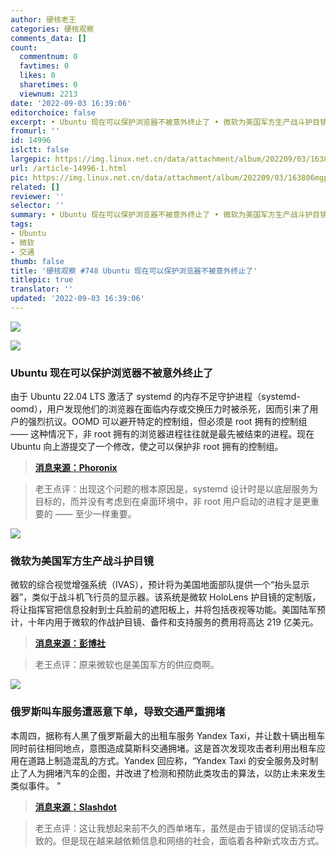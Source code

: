 ```yaml
---
author: 硬核老王
categories: 硬核观察
comments_data: []
count:
  commentnum: 0
  favtimes: 0
  likes: 0
  sharetimes: 0
  viewnum: 2213
date: '2022-09-03 16:39:06'
editorchoice: false
excerpt: • Ubuntu 现在可以保护浏览器不被意外终止了 • 微软为美国军方生产战斗护目镜 • 俄罗斯叫车服务遭恶意下单，导致交通严重拥堵
fromurl: ''
id: 14996
islctt: false
largepic: https://img.linux.net.cn/data/attachment/album/202209/03/163806mgp68og448486z2g.jpg
url: /article-14996-1.html
pic: https://img.linux.net.cn/data/attachment/album/202209/03/163806mgp68og448486z2g.jpg.thumb.jpg
related: []
reviewer: ''
selector: ''
summary: • Ubuntu 现在可以保护浏览器不被意外终止了 • 微软为美国军方生产战斗护目镜 • 俄罗斯叫车服务遭恶意下单，导致交通严重拥堵
tags:
- Ubuntu
- 微软
- 交通
thumb: false
title: '硬核观察 #748 Ubuntu 现在可以保护浏览器不被意外终止了'
titlepic: true
translator: ''
updated: '2022-09-03 16:39:06'
---
```


![](/data/attachment/album/202209/03/163806mgp68og448486z2g.jpg)


![](/data/attachment/album/202209/03/163818cxv8phppop3fch2g.jpg)


### Ubuntu 现在可以保护浏览器不被意外终止了


由于 Ubuntu 22.04 LTS 激活了 systemd 的内存不足守护进程（systemd-oomd），用户发现他们的浏览器在面临内存或交换压力时被杀死，因而引来了用户的强烈抗议。OOMD 可以避开特定的控制组，但必须是 root 拥有的控制组 —— 这种情况下，非 root 拥有的浏览器进程往往就是最先被结束的进程。现在 Ubuntu 向上游提交了一个修改，使之可以保护非 root 拥有的控制组。



> 
> **[消息来源：Phoronix](https://www.phoronix.com/news/OOMD-Preference-All-Cgroups)**
> 
> 
> 



> 
> 老王点评：出现这个问题的根本原因是，systemd 设计时是以底层服务为目标的，而并没有考虑到在桌面环境中，非 root 用户启动的进程才是更重要的 —— 至少一样重要。
> 
> 
> 


![](/data/attachment/album/202209/03/163828ssibbbpbq8b88rsb.jpg)


### 微软为美国军方生产战斗护目镜


微软的综合视觉增强系统（IVAS），预计将为美国地面部队提供一个“抬头显示器”，类似于战斗机飞行员的显示器。该系统是微软 HoloLens 护目镜的定制版，将让指挥官把信息投射到士兵脸前的遮阳板上，并将包括夜视等功能。美国陆军预计，十年内用于微软的作战护目镜、备件和支持服务的费用将高达 219 亿美元。



> 
> **[消息来源：彭博社](https://www.bloomberg.com/news/articles/2022-09-01/microsoft-combat-goggles-win-first-us-army-approval-for-delivery)**
> 
> 
> 



> 
> 老王点评：原来微软也是美国军方的供应商啊。
> 
> 
> 


![](/data/attachment/album/202209/03/163843jmdzetx3otyoo3zm.jpg)


### 俄罗斯叫车服务遭恶意下单，导致交通严重拥堵


本周四，据称有人黑了俄罗斯最大的出租车服务 Yandex Taxi，并让数十辆出租车同时前往相同地点，意图造成莫斯科交通拥堵。这是首次发现攻击者利用出租车应用在道路上制造混乱的方式。Yandex 回应称，“Yandex Taxi 的安全服务及时制止了人为拥堵汽车的企图，并改进了检测和预防此类攻击的算法，以防止未来发生类似事件。 ”



> 
> **[消息来源：Slashdot](https://tech.slashdot.org/story/22/09/01/1958237)**
> 
> 
> 



> 
> 老王点评：这让我想起来前不久的西单堵车，虽然是由于错误的促销活动导致的。但是现在越来越依赖信息和网络的社会，面临着各种新式攻击方式。
> 
> 
>